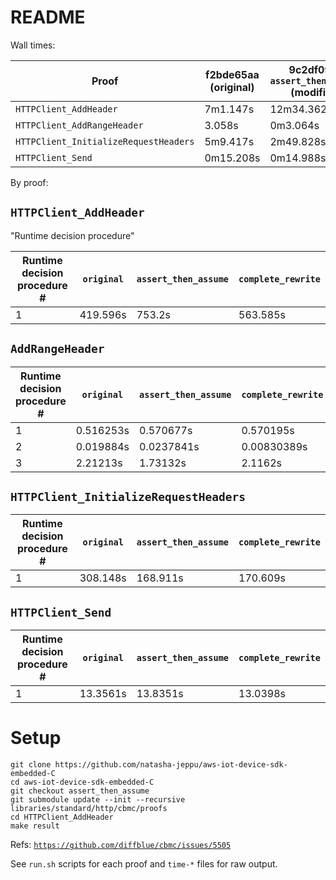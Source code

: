 # README

Wall times:

| Proof                                 | f2bde65aa (original) | 9c2df097e `assert_then_assume` (modified) | `complete_rewrite` |
|---------------------------------------|----------------------|-------------------------------------------|--------------------|
| `HTTPClient_AddHeader`                | 7m1.147s             | 12m34.362s                                | 9m24.694s          |
| `HTTPClient_AddRangeHeader`           | 3.058s               | 0m3.064s                                  | 0m3.737s           |
| `HTTPClient_InitializeRequestHeaders` | 5m9.417s             | 2m49.828s                                 | 2m51.882s          |
| `HTTPClient_Send`                     | 0m15.208s            | 0m14.988s                                 | 0m14.772s          |

By proof:

## `HTTPClient_AddHeader`

"Runtime decision procedure"

| Runtime decision procedure # | `original` | `assert_then_assume` | `complete_rewrite` |
|------------------------------|------------|----------------------|--------------------|
| 1                            | 419.596s   | 753.2s               | 563.585s           |

## `AddRangeHeader`

| Runtime decision procedure # | `original` | `assert_then_assume` | `complete_rewrite` |
|------------------------------|------------|----------------------|--------------------|
| 1                            | 0.516253s  | 0.570677s            | 0.570195s          |
| 2                            | 0.019884s  | 0.0237841s           | 0.00830389s        |
| 3                            | 2.21213s   | 1.73132s             | 2.1162s            |

## `HTTPClient_InitializeRequestHeaders`

| Runtime decision procedure # | `original` | `assert_then_assume` | `complete_rewrite` |
|------------------------------|------------|----------------------|--------------------|
| 1                            | 308.148s   | 168.911s             | 170.609s           |

## `HTTPClient_Send`

| Runtime decision procedure # | `original` | `assert_then_assume` | `complete_rewrite` |
|------------------------------|------------|----------------------|--------------------|
| 1                            | 13.3561s   | 13.8351s             | 13.0398s           |

# Setup

```
git clone https://github.com/natasha-jeppu/aws-iot-device-sdk-embedded-C
cd aws-iot-device-sdk-embedded-C
git checkout assert_then_assume
git submodule update --init --recursive
libraries/standard/http/cbmc/proofs
cd HTTPClient_AddHeader
make result
```

Refs: [`https://github.com/diffblue/cbmc/issues/5505`](https://github.com/diffblue/cbmc/issues/5505)


See `run.sh` scripts for each proof and `time-*` files for raw output.
